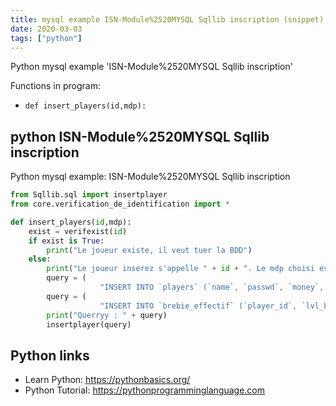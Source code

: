 ```yaml
---
title: mysql example ISN-Module%2520MYSQL Sqllib inscription (snippet)
date: 2020-03-03
tags: ["python"]
---
```

Python mysql example 'ISN-Module%2520MYSQL Sqllib inscription'

Functions in program: 
* `def insert_players(id,mdp):`

## python ISN-Module%2520MYSQL Sqllib inscription

Python mysql example: ISN-Module%2520MYSQL Sqllib inscription

```python
from Sqllib.sql import insertplayer
from core.verification_de_identification import *

def insert_players(id,mdp):
    exist = verifexist(id)
    if exist is True:
        print("Le joueur existe, il veut tuer la BDD")
    else:
        print("Le joueur inserez s'appelle " + id + ". Le mdp choisi est le suivant : " + mdp)
        query = (
                    "INSERT INTO `players` (`name`, `passwd`, `money`, `lvl`) VALUES ('" + id + "', '" + mdp + "', '0', '0');")
        query = (
                    "INSERT INTO `brebie_effectif` (`player_id`, `lvl_brebie_1`, `lvl_brebie_2`, `lvl_brebie_3`, `lvl_brebie_4`) VALUES ('"+id+"', '1', '1', '1', '1');")
        print("Querryy : " + query)
        insertplayer(query)


```

## Python links

- Learn Python: https://pythonbasics.org/
- Python Tutorial: https://pythonprogramminglanguage.com
